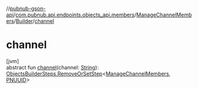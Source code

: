 //[pubnub-gson-api](../../../../index.md)/[com.pubnub.api.endpoints.objects_api.members](../../index.md)/[ManageChannelMembers](../index.md)/[Builder](index.md)/[channel](channel.md)

# channel

[jvm]\
abstract fun [channel](channel.md)(channel: [String](https://docs.oracle.com/javase/8/docs/api/java/lang/String.html)): [ObjectsBuilderSteps.RemoveOrSetStep](../../../com.pubnub.api.endpoints.objects_api.utils/-objects-builder-steps/-remove-or-set-step/index.md)&lt;[ManageChannelMembers](../index.md), [PNUUID](../../../com.pubnub.api.models.consumer.objects_api.member/-p-n-u-u-i-d/index.md)&gt;
